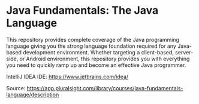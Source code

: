# Java Fundamentals: The Java Language

This repository provides complete coverage of the Java programming language giving you the strong language foundation 
required for any Java-based development environment. Whether targeting a client-based, server-side, or Android environment, 
this repository provides you with everything you need to quickly ramp up and become an effective Java programmer.

IntelliJ IDEA IDE: https://www.jetbrains.com/idea/

Source: https://app.pluralsight.com/library/courses/java-fundamentals-language/description
